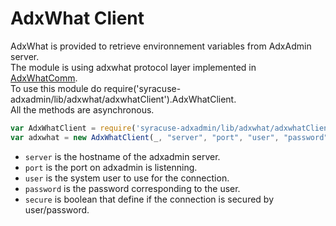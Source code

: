 
# AdxWhat Client  
AdxWhat is provided to retrieve environnement variables from AdxAdmin server.  
The module is using adxwhat protocol layer implemented in [AdxWhatComm](./sadfsqComm.md).  
To use this module do require('syracuse-adxadmin/lib/adxwhat/adxwhatClient').AdxWhatClient.  
All the methods are asynchronous.  
``` javascript
var AdxWhatClient = require('syracuse-adxadmin/lib/adxwhat/adxwhatClient').AdxWhatClient;
var adxwhat = new AdxWhatClient(_, "server", "port", "user", "password", secure);
```
* `server` is the hostname of the adxadmin server.  
* `port` is the port on adxadmin is listenning.  
* `user` is the system user to use for the connection.  
* `password` is the password corresponding to the user.  
* `secure` is boolean that define if the connection is secured by user/password.  


